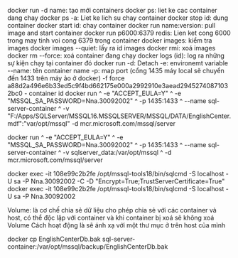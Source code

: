 docker run -d name: tạo mới containers
docker ps: liet ke cac container dang chay
docker ps -a: Liet ke lich su chay container 
docker stop id: dung container
docker start id: chay container
docker run name:version: pull image and start container
docker run p6000:6379 redis: Lien ket cong 6000 trong may tinh voi cong 6379 trong container
docker images: kiểm tra images
docker images --quiet: lấy ra id images
docker rmi: xoá images
docker rm --force: xoá container đang chạy
docker logs (id): log ra những sự kiện chạy tại container đó
docker run 
-d: Detach
-e: environemt variable
--name: tên container name
-p: map port (cổng 1435 máy local sẽ chuyển đến 1433 trên máy ảo ở docker)
-f force
a88d2a496e6b33ed5c9f4bd662175e000a2992910e3aead29452740871032bc0 - container id
docker run ^
-e "ACCEPT_EULA=Y" ^
-e "MSSQL_SA_PASSWORD=Nna.30092002" ^
-p 1435:1433 ^
--name sql-server-container ^
-v "F:/Apps/SQLServer/MSSQL16.MSSQLSERVER/MSSQL/DATA/EnglishCenter.mdf":"var/opt/mssql"
-d mcr.microsoft.com/mssql/server 

docker run ^
  -e "ACCEPT_EULA=Y" ^
  -e "MSSQL_SA_PASSWORD=Nna.30092002" ^
  -p 1435:1433 ^
  --name sql-server-container ^
  -v sqlserver_data:/var/opt/mssql ^
  -d mcr.microsoft.com/mssql/server

docker exec -it 108e99c2b2fe /opt/mssql-tools18/bin/sqlcmd -S localhost -U sa -P Nna.30092002 -C -D "Encrypt=True;TrustServerCertificate=True"
docker exec -it 108e99c2b2fe /opt/mssql-tools18/bin/sqlcmd -S localhost -U sa -P Nna.30092002


Volume: là cơ chế chia sẻ dữ liệu cho phép chia sẻ với các container và host, có thể độc lập với container và khi container bị xoá sẽ không xoá Volume
Cách hoạt động là sẽ ánh xạ với một thư mục ở trên host của mình

docker cp EnglishCenterDb.bak sql-server-container:/var/opt/mssql/backup/EnglishCenterDb.bak

